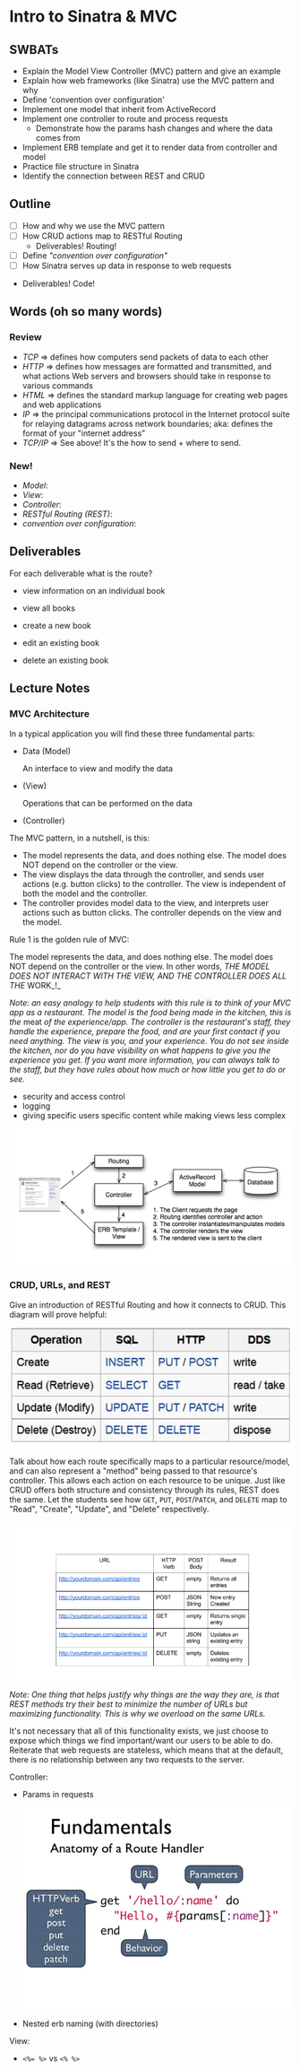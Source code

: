 # Intro to Sinatra & MVC

## SWBATs

* Explain the Model View Controller (MVC) pattern and give an example
* Explain how web frameworks (like Sinatra) use the MVC pattern and why
* Define 'convention over configuration'
* Implement one model that inherit from ActiveRecord
* Implement one controller to route and process requests
  * Demonstrate how the params hash changes and where the data comes from
* Implement ERB template and get it to render data from controller and model
* Practice file structure in Sinatra
* Identify the connection between REST and CRUD

## Outline

- [ ] How and why we use the MVC pattern
- [ ] How CRUD actions map to RESTful Routing
  - Deliverables! Routing!
- [ ] Define _"convention over configuration"_
- [ ] How Sinatra serves up data in response to web requests
 - Deliverables! Code!

## Words (oh so many words)

### Review

- *TCP* => defines how computers send packets of data to each other
- *HTTP* => defines how messages are formatted and transmitted, and what actions Web servers and browsers should take in response to various commands
- *HTML* => defines the standard markup language for creating web pages and web applications
- *IP* => the principal communications protocol in the Internet protocol suite for relaying datagrams across network boundaries; aka: defines the format of your "internet address"
- *TCP/IP* => See above! It's the how to send + where to send.

### New!

- *Model*:
- *View*:
- *Controller*:
- *RESTful Routing (REST)*:
- *convention over configuration*:

## Deliverables

For each deliverable what is the route?

- view information on an individual book


- view all books


- create a new book


- edit an existing book


- delete an existing book



## Lecture Notes

### MVC Architecture

In a typical application you will find these three fundamental parts:

* Data \(Model\)

  An interface to view and modify the data

* \(View\)

  Operations that can be performed on the data

* \(Controller\)

The MVC pattern, in a nutshell, is this:

* The model represents the data, and does nothing else. The model does NOT depend on the controller or the view.
* The view displays the data through the controller, and sends user actions \(e.g. button clicks\) to the controller. The view is independent of both the model and the controller.
* The controller provides model data to the view, and interprets user actions such as button clicks. The controller depends on the view and the model.

Rule 1 is the golden rule of MVC:

The model represents the data, and does nothing else. The model does NOT depend on the controller or the view. In other words, _THE MODEL DOES NOT INTERACT WITH THE VIEW, AND THE CONTROLLER DOES ALL THE_ WORK_!_

_Note: an easy analogy to help students with this rule is to think of your MVC app as a restaurant. The model is the food being made in the kitchen, this is the_ meat _of the experience/app. The controller is the restaurant's staff, they handle the experience, prepare the food, and are your first contact if you need anything. The view is you, and your experience. You do not see inside the kitchen, nor do you have visibility on what happens to give you the experience you get. If you want more information, you can always talk to the staff, but they have rules about how much or how little you get to do or see._


* security and access control
* logging
* giving specific users specific content while making views less complex

![](m2_sinatra_request.jpg)

### CRUD, URLs, and REST

Give an introduction of RESTful Routing and how it connects to CRUD. This diagram will prove helpful:

![](m2_sinatra_crud.jpg)

Talk about how each route specifically maps to a particular resource/model, and can also represent a "method" being passed to that resource's controller. This allows each action on each resource to be unique. Just like CRUD offers both structure and consistency through its rules, REST does the same. Let the students see how `GET`, `PUT`, `POST`/`PATCH`, and `DELETE` map to "Read", "Create", "Update", and "Delete" respectively.

![](m2_sinatra_rest.png)

_Note: One thing that helps justify why things are the way they are, is that REST methods try their best to minimize the number of URLs but maximizing functionality. This is why we overload on the same URLs._

It's not necessary that all of this functionality exists, we just choose to expose which things we find important/want our users to be able to do. Reiterate that web requests are stateless, which means that at the default, there is no relationship between any two requests to the server.

Controller:

* Params in requests

  ![](m2_sinatra_routing_code.jpg)

* Nested erb naming \(with directories\)


View:

* `<%= %>` vs `<% %>`
